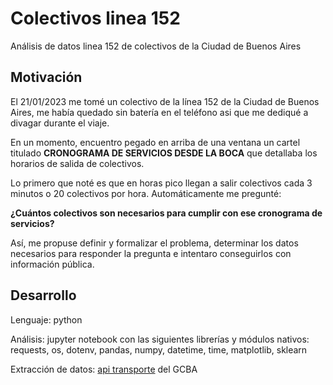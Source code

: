 # Colectivos linea 152

Análisis de datos linea 152 de colectivos de la Ciudad de Buenos Aires

## Motivación

El 21/01/2023 me tomé un colectivo de la línea 152 de la Ciudad de Buenos Aires, me había quedado sin batería en el teléfono asi que me dediqué a divagar durante el viaje.

En un momento, encuentro pegado en arriba de una ventana un cartel titulado **CRONOGRAMA DE SERVICIOS DESDE LA BOCA** que detallaba los horarios de salida de colectivos.

Lo primero que noté es que en horas pico llegan a salir colectivos cada 3 minutos o 20 colectivos por hora. Automáticamente me pregunté:

**¿Cuántos colectivos son necesarios para cumplir con ese cronograma de servicios?**

Así, me propuse definir y formalizar el problema, determinar los datos necesarios para responder la pregunta e intentaro conseguirlos con información pública.

## Desarrollo

Lenguaje: python

Análisis: jupyter notebook con las siguientes librerías y módulos nativos: requests, os, dotenv, pandas, numpy, datetime, time, matplotlib, sklearn

Extracción de datos: [api transporte](https://buenosaires.gob.ar/desarrollourbano/transporte/apitransporte) del GCBA
